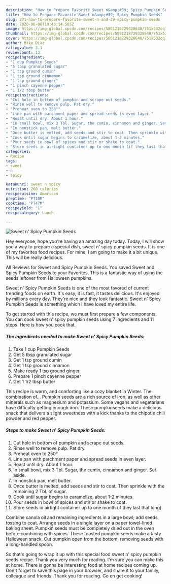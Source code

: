 ```yaml
---
description: "How to Prepare Favorite Sweet n&amp;#39; Spicy Pumpkin Seeds"
title: "How to Prepare Favorite Sweet n&amp;#39; Spicy Pumpkin Seeds"
slug: 271-how-to-prepare-favorite-sweet-n-and-39-spicy-pumpkin-seeds
date: 2020-06-08T19:43:14.585Z
image: https://img-global.cpcdn.com/recipes/5861218729328640/751x532cq70/sweet-n-spicy-pumpkin-seeds-recipe-main-photo.jpg
thumbnail: https://img-global.cpcdn.com/recipes/5861218729328640/751x532cq70/sweet-n-spicy-pumpkin-seeds-recipe-main-photo.jpg
cover: https://img-global.cpcdn.com/recipes/5861218729328640/751x532cq70/sweet-n-spicy-pumpkin-seeds-recipe-main-photo.jpg
author: Mike Diaz
ratingvalue: 3.1
reviewcount: 13
recipeingredient:
- "1 cup Pumpkin Seeds"
- "5 tbsp granulated sugar"
- "1 tsp ground cumin"
- "1 tsp ground cinnamon"
- "1 tsp ground ginger"
- "1 pinch cayenne pepper"
- "1 1/2 tbsp butter"
recipeinstructions:
- "Cut hole in bottom of pumpkin and scrape out seeds."
- "Rinse well to remove pulp. Pat dry."
- "Preheat oven to 250°"
- "Line pan with parchment paper and spread seeds in even layer."
- "Roast until dry. About 1 hour."
- "In small bowl, mix 3 Tbl. Sugar, the cumin, cinnamon and ginger. Set aside."
- "In nonstick pan, melt butter."
- "Once butter is melted, add seeds and stir to coat. Then sprinkle with the remaining 2 Tbl. of sugar."
- "Cook until sugar begins to caramelize, about 1-2 minutes."
- "Pour seeds in bowl of spices and stir or shake to coat."
- "Store seeds in airtight container up to one month (if they last that long)."
categories:
- Recipe
tags:
- sweet
- n
- spicy

katakunci: sweet n spicy 
nutrition: 260 calories
recipecuisine: American
preptime: "PT18M"
cooktime: "PT47M"
recipeyield: "1"
recipecategory: Lunch

---
```



![Sweet n&#39; Spicy Pumpkin Seeds](https://img-global.cpcdn.com/recipes/5861218729328640/751x532cq70/sweet-n-spicy-pumpkin-seeds-recipe-main-photo.jpg)

Hey everyone, hope you're having an amazing day today. Today, I will show you a way to prepare a special dish, sweet n&#39; spicy pumpkin seeds. It is one of my favorites food recipes. For mine, I am going to make it a bit unique. This will be really delicious.

All Reviews for Sweet and Spicy Pumpkin Seeds. You saved Sweet and Spicy Pumpkin Seeds to your Favorites. This is a fantastic way of using the seeds leftover from Halloween pumpkins.

Sweet n&#39; Spicy Pumpkin Seeds is one of the most favored of current trending foods on earth. It's easy, it is fast, it tastes delicious. It's enjoyed by millions every day. They're nice and they look fantastic. Sweet n&#39; Spicy Pumpkin Seeds is something which I have loved my entire life.


To get started with this recipe, we must first prepare a few components. You can cook sweet n&#39; spicy pumpkin seeds using 7 ingredients and 11 steps. Here is how you cook that.

<!--inarticleads1-->

##### The ingredients needed to make Sweet n&#39; Spicy Pumpkin Seeds:

1. Take 1 cup Pumpkin Seeds
1. Get 5 tbsp granulated sugar
1. Get 1 tsp ground cumin
1. Get 1 tsp ground cinnamon
1. Make ready 1 tsp ground ginger
1. Prepare 1 pinch cayenne pepper
1. Get 1 1/2 tbsp butter


This recipe is warm, and comforting like a cozy blanket in Winter. The combination of… Pumpkin seeds are a rich source of iron, as well as other minerals such as magnesium and potassium. Some vegans and vegetarians have difficulty getting enough iron. These pumpkinseeds make a delicious snack that delivers a slight sweetness with a kick thanks to the chipotle chili powder and red pepper. 

<!--inarticleads2-->

##### Steps to make Sweet n&#39; Spicy Pumpkin Seeds:

1. Cut hole in bottom of pumpkin and scrape out seeds.
1. Rinse well to remove pulp. Pat dry.
1. Preheat oven to 250°
1. Line pan with parchment paper and spread seeds in even layer.
1. Roast until dry. About 1 hour.
1. In small bowl, mix 3 Tbl. Sugar, the cumin, cinnamon and ginger. Set aside.
1. In nonstick pan, melt butter.
1. Once butter is melted, add seeds and stir to coat. Then sprinkle with the remaining 2 Tbl. of sugar.
1. Cook until sugar begins to caramelize, about 1-2 minutes.
1. Pour seeds in bowl of spices and stir or shake to coat.
1. Store seeds in airtight container up to one month (if they last that long).


Combine canola oil and remaining ingredients in a large bowl; add seeds, tossing to coat. Arrange seeds in a single layer on a paper towel-lined baking sheet. Pumpkin seeds must be completely dried out in the oven before combining with spices. These toasted pumpkin seeds make a tasty Halloween snack. Cut pumpkin open from the bottom, removing seeds with a long-handled spoon. 

So that's going to wrap it up with this special food sweet n&#39; spicy pumpkin seeds recipe. Thank you very much for reading. I'm sure you can make this at home. There is gonna be interesting food at home recipes coming up. Don't forget to save this page in your browser, and share it to your family, colleague and friends. Thank you for reading. Go on get cooking!
